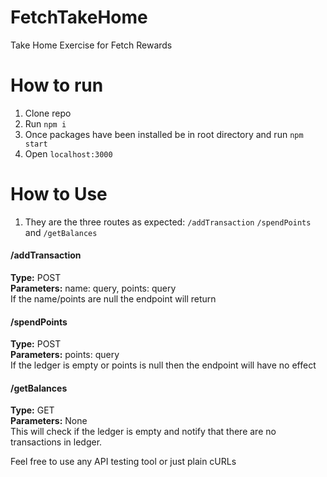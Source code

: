 # FetchTakeHome
Take Home Exercise for Fetch Rewards

# How to run
1. Clone repo
2. Run `npm i`
3. Once packages have been installed be in root directory and run `npm start` 
4. Open `localhost:3000`

# How to Use
1. They are the three routes as expected: `/addTransaction` `/spendPoints` and `/getBalances`  

#### /addTransaction
**Type:** POST  
**Parameters:** name: query, points: query  
If the name/points are null the endpoint will return 

#### /spendPoints  
**Type:** POST  
**Parameters:** points: query  
If the ledger is empty or points is null then the endpoint will have no effect  

#### /getBalances  
**Type:** GET  
**Parameters:** None  
This will check if the ledger is empty and notify that there are no transactions in ledger.  

Feel free to use any API testing tool or just plain cURLs
